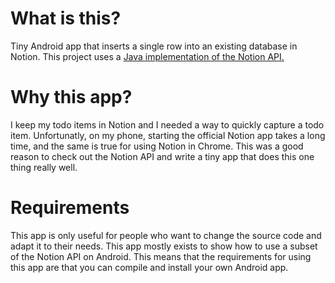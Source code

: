 # What is this?
Tiny Android app that inserts a single row into an existing database in Notion. This project uses a [Java implementation of the Notion API.
](https://github.com/seratch/notion-sdk-jvm)

# Why this app?
I keep my todo items in Notion and I needed a way to quickly capture a todo item. Unfortunatly, on my phone, starting the official Notion app takes a long time, and the same is true for using Notion in Chrome. This was a good reason to check out the Notion API and write a tiny app that does this one thing really well.

# Requirements
This app is only useful for people who want to change the source code and adapt it to their needs. This app mostly exists to show how to use a subset of the Notion API on Android. This means that the requirements for using this app are that you can compile and install your own Android app.
